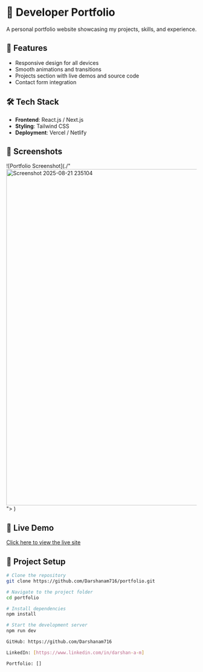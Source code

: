 # 🚀 Developer Portfolio

A personal portfolio website showcasing my projects, skills, and experience.

## 🌟 Features
- Responsive design for all devices
- Smooth animations and transitions
- Projects section with live demos and source code
- Contact form integration

## 🛠️ Tech Stack
- **Frontend**: React.js / Next.js
- **Styling**: Tailwind CSS
- **Deployment**: Vercel / Netlify

## 📸 Screenshots
![Portfolio Screenshot](./"<img width="1809" height="888" alt="Screenshot 2025-08-21 235104" src="https://github.com/user-attachments/assets/1a7ef3f5-de02-4c1e-915b-d04ffbc38178" />
">
)

## 🔗 Live Demo
[Click here to view the live site]("https://www.linkedin.com/in/darshan-a-m")

## 📂 Project Setup
```bash
# Clone the repository
git clone https://github.com/Darshanam716/portfolio.git

# Navigate to the project folder
cd portfolio

# Install dependencies
npm install

# Start the development server
npm run dev

GitHub: https://github.com/Darshanam716

LinkedIn: [https://www.linkedin.com/in/darshan-a-m]

Portfolio: []
